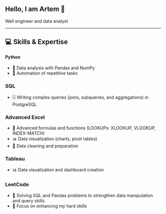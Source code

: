 ## Hello, I am Artem 👋 
Well engineer and data analyst

---

## 💻 Skills & Expertise

#### Python
- 🐍 Data analysis with Pandas and NumPy   
- 🤖 Automation of repetitive tasks  

### SQL
- 🗄️ Writing complex queries (joins, subqueries, and aggregations) in PostgreSQL  

### Advanced Excel
- 🔢 Advanced formulas and functions (LOOKUPs: XLOOKUP, VLOOKUP, INDEX-MATCH)  
- 📊 Data visualization (charts, pivot tables)  
- 🧹 Data cleaning and preparation    

### Tableau 
- 📊 Data visualization and dashboard creation   

### LeetCode
- 🔄 Solving SQL and Pandas problems to strengthen data manipulation and query skills  
- 🧠 Focus on enhancing my hard skills    
